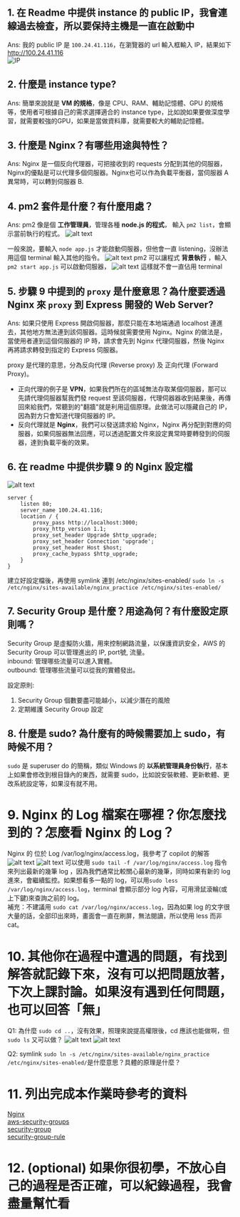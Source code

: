## 1. 在 Readme 中提供 instance 的 public IP，我會連線過去檢查，所以要保持主機是一直在啟動中
Ans: 我的 public IP 是 `100.24.41.116`，在瀏覽器的 url 輸入框輸入 IP，結果如下  
http://100.24.41.116  
![IP](images/IP.png)

## 2. 什麼是 instance type?
Ans: 簡單來說就是 **VM 的規格**，像是 CPU、RAM、輔助記憶體、GPU 的規格等，使用者可根據自己的需求選擇適合的 instance type，比如說如果要做深度學習，就需要較強的GPU，如果是當做資料庫，就需要較大的輔助記憶體。

## 3. 什麼是 Nginx？有哪些用途與特性？
Ans: Nginx 是一個反向代理器，可把接收到的 requests 分配到其他的伺服器，Nginx的優點是可以代理多個伺服器。Nginx也可以作為負載平衡器，當伺服器 A 異常時，可以轉到伺服器 B. 


## 4. pm2 套件是什麼？有什麼用處？
Ans: pm2 像是個 **工作管理員**，管理各種 **node.js 的程式**，
輸入 `pm2 list`，會顯示當前執行的程式。
![alt text](images/pm2_list.png)

一般來說，要輸入 `node app.js` 才能啟動伺服器，但他會一直 listening，沒辦法用這個 terminal 輸入其他的指令。
![alt text](images/listen_on_3000.jpg)
pm2 可以讓程式 **背景執行** ，輸入 `pm2 start app.js` 可以啟動伺服器，
![alt text](images/pm2_start_app.png)
這樣就不會一直佔用 terminal


## 5. 步驟 9 中提到的 `proxy` 是什麼意思？為什麼要透過 Nginx 來 `proxy` 到 Express 開發的 Web Server?

Ans: 如果只使用 Express 開啟伺服器，那麼只能在本地端通過 localhost 連進去，其他地方無法連到該伺服器。這時候就需要使用 Nginx。Nginx 的做法是，當使用者連到這個伺服器的 IP 時，請求會先到 Nginx 代理伺服器，然後 Nginx 再將請求轉發到指定的 Express 伺服器。

proxy 是代理的意思，分為反向代理 (Reverse proxy) 及 正向代理 (Forward Proxy)。
- 正向代理的例子是 **VPN**，如果我們所在的區域無法存取某個伺服器，那可以先請代理伺服器幫我們發 request 至該伺服器，代理伺器器收到結果後，再傳回來給我們，常聽到的"翻牆"就是利用這個原理。此做法可以隱藏自己的 IP，因為對方只會知道代理伺服器的 IP。
- 反向代理就是 **Nginx**，我們可以發送請求給 Nginx，Nginx 再分配到對應的伺服器，如果伺服器無法回應，可以透過配置文件來設定異常時要轉發到的伺服器，達到負載平衡的效果。


## 6. 在 readme 中提供步驟 9 的 Nginx 設定檔
![alt text](images/nginx_config.png)
``` nginx
server {
    listen 80;
    server_name 100.24.41.116;
    location / {
        proxy_pass http://localhost:3000;
        proxy_http_version 1.1;
        proxy_set_header Upgrade $http_upgrade;
        proxy_set_header Connection 'upgrade';
        proxy_set_header Host $host;
        proxy_cache_bypass $http_upgrade;
    }
}
```

建立好設定檔後，再使用 symlink 連到 /etc/nginx/sites-enabled/
`sudo ln -s /etc/nginx/sites-available/nginx_practice /etc/nginx/sites-enabled/`


## 7. Security Group 是什麼？用途為何？有什麼設定原則嗎？
Security Group 是虛擬防火牆，用來控制網路流量，以保護資訊安全，AWS 的 Security Group 可以管理進出的 IP, port號, 流量。  
inbound: 管理哪些流量可以進入實體。  
outbound: 管理哪些流量可以從我的實體發出。  

設定原則:  
1. Security Group 個數要盡可能越小，以減少潛在的風險
2. 定期維護 Security Group 設定


## 8. 什麼是 sudo? 為什麼有的時候需要加上 sudo，有時候不用？
`sudo` 是 superuser do 的簡稱，類似 Windows 的 **以系統管理員身份執行**，基本上如果會修改到根目錄內的東西，就需要 sudo，比如說安裝軟體、更新軟體、更改系統設定等，如果沒有就不用。



# 9. Nginx 的 Log 檔案在哪裡？你怎麼找到的？怎麼看 Nginx 的 Log？
Nginx 的 位於 Log /var/log/nginx/access.log，我參考了 copilot 的解答
![alt text](images/copilot_log1.png)
![alt text](images/copilot_log2.png)
可以使用 `sudo tail -f /var/log/nginx/access.log` 指令來列出最新的幾筆 log ，因為我們通常比較關心最新的幾筆，同時如果有新的 log 進來，會繼續監控。如果想看多一點的 log，可以用`sudo less /var/log/nginx/access.log`，terminal 會顯示部分 log 內容，可用滑鼠滾輪(或上下鍵)來查詢之前的 log。  
補充：不建議用 `sudo cat /var/log/nginx/access.log`，因為如果 log 的文字很大量的話，全部印出來時，畫面會一直在刷屏，無法閱讀，所以使用 less 而非 cat。


# 10. 其他你在過程中遭遇的問題，有找到解答就記錄下來，沒有可以把問題放著，下次上課討論。如果沒有遇到任何問題，也可以回答「無」

Q1: 為什麼 `sudo cd ..`，沒有效果，照理來說提高權限後，cd 應該也能做啊，但 `sudo ls` 又可以做？
![alt text](images/sudo_cd.png)
![alt text](images/sudo_ls.png)

Q2: symlink `sudo ln -s /etc/nginx/sites-available/nginx_practice /etc/nginx/sites-enabled/`是什麼意思？具體的原理是什麼？




# 11. 列出完成本作業時參考的資料
[Nginx](https://ithelp.ithome.com.tw/articles/10188498)  
[aws-security-groups](https://www.sentra.io/learn/aws-security-groups?form=MG0AV3)  
[security-group](https://docs.aws.amazon.com/vpc/latest/userguide/vpc-security-groups.html?form=MG0AV3)  
[security-group-rule](https://docs.aws.amazon.com/vpc/latest/userguide/security-group-rules.html)  


# 12. (optional) 如果你很初學，不放心自己的過程是否正確，可以紀錄過程，我會盡量幫忙看
